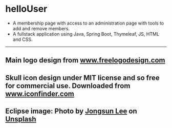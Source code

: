 # helloUser
- A membership page with access to an administration page with tools to add and remove members.
- A fullstack application using Java, Spring Boot, Thymeleaf, JS, HTML and CSS.
---------------------------------------------------------------------------------------------------------
Main logo design from www.freelogodesign.com
---------------------------------------------------------------------------------------------------------
Skull icon design under MIT license and so free for commercial use. Downloaded from www.iconfinder.com
---------------------------------------------------------------------------------------------------------
Eclipse image: Photo by <a href="https://unsplash.com/@sarahleejs?utm_content=creditCopyText&utm_medium=referral&utm_source=unsplash">Jongsun Lee</a> on <a href="https://unsplash.com/photos/moon-eclipse-F-pSZO_jeE8?utm_content=creditCopyText&utm_medium=referral&utm_source=unsplash">Unsplash</a>
---------------------------------------------------------------------------------------------------------
